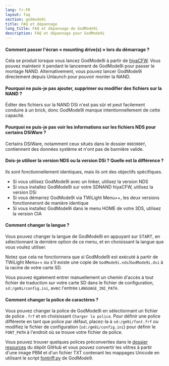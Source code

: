 ```yaml
---
lang: fr-FR
layout: faq
section: godmode9i
title: FAQ et dépannage
long_title: FAQ et dépannage de GodMode9i
description: FAQ et dépannage pour GodMode9i
---
```


#### Comment passer l'écran « mounting drive(s) » lors du démarrage ?
Cela se produit lorsque vous lancez GodMode9i à partir de [hiyaCFW](../hiyacfw). Vous pouvez maintenir <kbd class="face">X</kbd> pendant le lancement de GodMode9i pour passer le montage NAND. Alternativement, vous pouvez lancer GodMode9i directement depuis Unlaunch pour pouvoir monter la NAND.

#### Pourquoi ne puis-je pas ajouter, supprimer ou modifier des fichiers sur la NAND ?
Éditer des fichiers sur la NAND DSi n'est pas sûr et peut facilement conduire à un brick, donc GodMode9i manque intentionnellement de cette capacité.

#### Pourquoi ne puis-je pas voir les informations sur les fichiers NDS pour certains DSiWare ?
Certains DSiWare, notamment ceux situés dans le dossier `0003000f`, contiennent des données système et n'ont pas de bannière valide.

#### Dois-je utiliser la version NDS ou la version DSi ? Quelle est la différence ?
Ils sont fonctionnellement identiques, mais ils ont des objectifs spécifiques.
- Si vous utilisez GodMode9i avec un linker, utilisez la version NDS
- Si vous installez GodMode9i sur votre SDNAND hiyaCFW, utilisez la version DSi
- Si vous démarrez GodMode9i via TWiLight Menu++, les deux versions fonctionneront de manière identique
- Si vous installez GodMode9i dans le menu HOME de votre 3DS, utilisez la version CIA

#### Comment changer la langue ?
Vous pouvez changer la langue de GodMode9i en appuyant sur <kbd>START</kbd>, en sélectionnant la dernière option de ce menu, et en choisissant la langue que vous voulez utiliser.

Notez que cela ne fonctionnera que si GodMode9i est exécuté à partir de TWiLight Menu++ ou s'il existe une copie de `GodMode9i.nds`/`GodMode9i.dsi` à la racine de votre carte SD.

Vous pouvez également entrer manuellement un chemin d'accès à tout fichier de traduction sur votre carte SD dans le fichier de configuration, `sd:/gm9i/config.ini`, avec l'entrée `LANGUAGE_INI_PATH`.

#### Comment changer la police de caractères ?
Vous pouvez changer la police de GodMode9i en sélectionnant un fichier de police `.frf` et en choisissant `Charger la police`. Pour définir une police différente en tant que police par défaut, placez-la à `sd:/gm9i/font.frf` ou modifiez le fichier de configuration (`sd:/gm9i/config.ini`) pour définir le `FONT_PATH` à l'endroit où se trouve votre fichier de police.

Vous pouvez trouver quelques polices préconverties dans le [dossier resources](https://github.com/DS-Homebrew/GodMode9i/tree/master/resources/fonts) du dépôt GitHub et vous pouvez convertir les vôtres à partir d'une image PBM et d'un fichier TXT contenant les mappages Unicode en utilisant le script [fontriff.py](https://github.com/d0k3/GodMode9/blob/master/utils/fontriff.py) de GodMode9.
